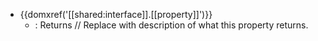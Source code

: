 - {{domxref('[[shared:interface]].[[property]]')}}
  - : Returns // Replace with description of what this property returns.
